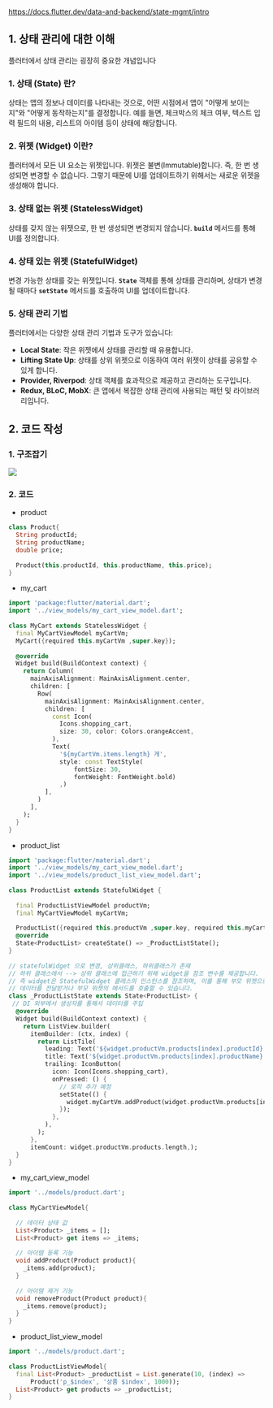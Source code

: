 
https://docs.flutter.dev/data-and-backend/state-mgmt/intro

## 1. 상태 관리에 대한 이해

플러터에서 상태 관리는 굉장히 중요한 개념입니다

### **1. 상태 (State) 란?**

상태는 앱의 정보나 데이터를 나타내는 것으로, 어떤 시점에서 앱이 "어떻게 보이는지"와 "어떻게 동작하는지"를 결정합니다. 예를 들면, 체크박스의 체크 여부, 텍스트 입력 필드의 내용, 리스트의 아이템 등이 상태에 해당합니다.

### **2. 위젯 (Widget) 이란?**

플러터에서 모든 UI 요소는 위젯입니다. 위젯은 불변(Immutable)합니다. 즉, 한 번 생성되면 변경할 수 없습니다. 그렇기 때문에 UI를 업데이트하기 위해서는 새로운 위젯을 생성해야 합니다.

### **3. 상태 없는 위젯 (StatelessWidget)**

상태를 갖지 않는 위젯으로, 한 번 생성되면 변경되지 않습니다. **`build`** 메서드를 통해 UI를 정의합니다.

### **4. 상태 있는 위젯 (StatefulWidget)**

변경 가능한 상태를 갖는 위젯입니다. **`State`** 객체를 통해 상태를 관리하며, 상태가 변경될 때마다 **`setState`** 메서드를 호출하여 UI를 업데이트합니다.

### **5. 상태 관리 기법**

플러터에서는 다양한 상태 관리 기법과 도구가 있습니다:

- **Local State**: 작은 위젯에서 상태를 관리할 때 유용합니다.
- **Lifting State Up**: 상태를 상위 위젯으로 이동하여 여러 위젯이 상태를 공유할 수 있게 합니다.
- **Provider, Riverpod**: 상태 객체를 효과적으로 제공하고 관리하는 도구입니다.
- **Redux, BLoC, MobX**: 큰 앱에서 복잡한 상태 관리에 사용되는 패턴 및 라이브러리입니다.




## 2. 코드 작성

### 1. 구조잡기

![](https://i.imgur.com/cIL3ygP.png)

### 2. 코드

- product

```dart
class Product{  
  String productId;  
  String productName;  
  double price;  
  
  Product(this.productId, this.productName, this.price);  
}
```

- my_cart

```dart
import 'package:flutter/material.dart';  
import '../view_models/my_cart_view_model.dart';  
  
class MyCart extends StatelessWidget {  
  final MyCartViewModel myCartVm;  
  MyCart({required this.myCartVm ,super.key});  
  
  @override  
  Widget build(BuildContext context) {  
    return Column(  
      mainAxisAlignment: MainAxisAlignment.center,  
      children: [  
        Row(  
          mainAxisAlignment: MainAxisAlignment.center,  
          children: [  
            const Icon(  
              Icons.shopping_cart,  
              size: 30, color: Colors.orangeAccent,  
            ),  
            Text(  
              '${myCartVm.items.length} 개',  
              style: const TextStyle(  
                  fontSize: 30,  
                  fontWeight: FontWeight.bold)  
              ,)  
          ],  
        )  
      ],  
    );  
  }  
}
```

- product_list

```dart
import 'package:flutter/material.dart';  
import '../view_models/my_cart_view_model.dart';  
import '../view_models/product_list_view_model.dart';  
  
class ProductList extends StatefulWidget {  
  
  final ProductListViewModel productVm;  
  final MyCartViewModel myCartVm;  
  
  ProductList({required this.productVm ,super.key, required this.myCartVm});  
  @override  
  State<ProductList> createState() => _ProductListState();  
}  
  
// statefulWidget 으로 변경, 상위클래스, 하위클래스가 존재  
// 하위 클래스에서 --> 상위 클래스에 접근하기 위해 widget을 참조 변수를 제공합니다.  
// 즉 widget은 StatefulWidget 클래스의 인스턴스를 참조하며, 이를 통해 부모 위젯으로부터  
// 데이터를 전달받거나 부모 위젯의 메서드를 호출할 수 있습니다.  
class _ProductListState extends State<ProductList> {  
 // DI 외부에서 생성자를 통해서 데이터를 주입  
  @override  
  Widget build(BuildContext context) {  
    return ListView.builder(  
      itemBuilder: (ctx, index) {  
        return ListTile(  
          leading: Text('${widget.productVm.products[index].productId}'),  
          title: Text('${widget.productVm.products[index].productName}'),  
          trailing: IconButton(  
            icon: Icon(Icons.shopping_cart),  
            onPressed: () {  
              // 로직 추가 예정  
              setState(() {  
                widget.myCartVm.addProduct(widget.productVm.products[index]);  
              });  
            },  
          ),  
        );  
      },  
      itemCount: widget.productVm.products.length,);  
  }  
}
```

- my_cart_view_model

```dart
import '../models/product.dart';  
  
class MyCartViewModel{  
  
  // 데이터 상태 값  
  List<Product> _items = [];  
  List<Product> get items => _items;  
  
  // 아이템 등록 기능  
  void addProduct(Product product){  
    _items.add(product);  
  }  
  
  // 아이템 제거 기능  
  void removeProduct(Product product){  
    _items.remove(product);  
  }  
}
```


- product_list_view_model

```dart
import '../models/product.dart';  
  
class ProductListViewModel{  
  final List<Product> _productList = List.generate(10, (index) => 
	  Product('p_$index', '상품 $index', 1000));  
  List<Product> get products => _productList;  
}
```
